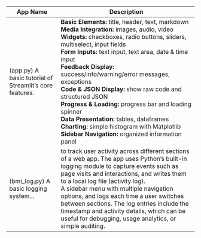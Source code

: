 | **App Name** | **Description** |
| --- | --- |
| (app.py) A basic tutorial of Streamlit’s core features.| **Basic Elements:**  title, header, text, markdown <br>  **Media Integration:** images, audio, video <br>  **Widgets:** checkboxes, radio buttons, sliders, multiselect, input fields <br>  **Form Inputs:** text input, text area, date & time input <br> **Feedback Display:** success/info/warning/error messages, exceptions <br> **Code & JSON Display:** show raw code and structured JSON <br> **Progress & Loading:** progress bar and loading spinner <br> **Data Presentation:** tables, dataframes <br> **Charting:** simple histogram with Matplotlib <br> **Sidebar Navigation:** organized information panel|
| (bmi_log.py) A basic logging system... | to track user activity across different sections of a web app. The app uses Python’s built-in logging module to capture events such as page visits and interactions, and writes them to a local log file (activity.log). <br> A sidebar menu with multiple navigation options, and logs each time a user switches between sections. The log entries include the timestamp and activity details, which can be useful for debugging, usage analytics, or simple auditing.|


